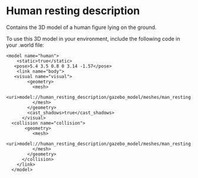 # Human resting description

Contains the 3D model of a human figure lying on the ground.

To use this 3D model in your environment, include the following code in your .world file:


    <model name="human">
        <static>true</static>
       <pose>5.4 3.5 0.8 0 3.14 -1.57</pose>
        <link name="body"> 
       <visual name="visual">
            <geometry>
              <mesh>
                <uri>model://human_resting_description/gazebo_model/meshes/man_resting.dae</uri>
              </mesh>
            </geometry>
            <cast_shadows>true</cast_shadows>
          </visual>
      <collision name="collision">
           <geometry>
              <mesh>
                <uri>model://human_resting_description/gazebo_model/meshes/man_resting.dae</uri>
              </mesh>
            </geometry>
          </collision>
        </link>
      </model>

